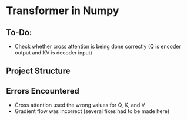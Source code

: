 # Transformer in Numpy

## To-Do:

- Check whether cross attention is being done correctly (Q is encoder output and KV is decoder input)


## Project Structure


## Errors Encountered

- Cross attention used the wrong values for Q, K, and V
- Gradient flow was incorrect (several fixes had to be made here)
